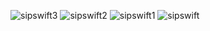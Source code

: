 <div width="100px" height="500px">
  
![sipswift3](https://github.com/ElmahdiAmarjane/KotlinSQLiteCommandAdrink-ESTM/assets/99350940/44e79c85-26f2-442c-819a-6a7357351d21)
![sipswift2](https://github.com/ElmahdiAmarjane/KotlinSQLiteCommandAdrink-ESTM/assets/99350940/3e305b52-9fb8-447d-a0de-3af5d981a6e9)
![sipswift1](https://github.com/ElmahdiAmarjane/KotlinSQLiteCommandAdrink-ESTM/assets/99350940/9eb8c741-db27-4055-820b-2039055e5984)
![sipswift](https://github.com/ElmahdiAmarjane/KotlinSQLiteCommandAdrink-ESTM/assets/99350940/542d17d3-aa76-4358-aecf-990ef9df1afe)

</div>

